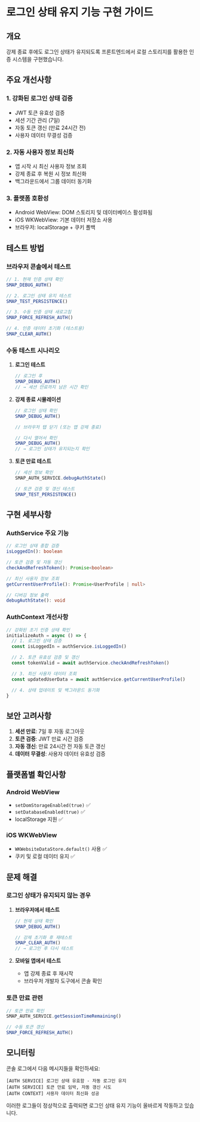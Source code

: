 # 로그인 상태 유지 기능 구현 가이드

## 개요

강제 종료 후에도 로그인 상태가 유지되도록 프론트엔드에서 로컬 스토리지를 활용한 인증 시스템을 구현했습니다.

## 주요 개선사항

### 1. 강화된 로그인 상태 검증
- JWT 토큰 유효성 검증
- 세션 기간 관리 (7일)
- 자동 토큰 갱신 (만료 24시간 전)
- 사용자 데이터 무결성 검증

### 2. 자동 사용자 정보 최신화
- 앱 시작 시 최신 사용자 정보 조회
- 강제 종료 후 복원 시 정보 최신화
- 백그라운드에서 그룹 데이터 동기화

### 3. 플랫폼 호환성
- Android WebView: DOM 스토리지 및 데이터베이스 활성화됨
- iOS WKWebView: 기본 데이터 저장소 사용
- 브라우저: localStorage + 쿠키 폴백

## 테스트 방법

### 브라우저 콘솔에서 테스트

```javascript
// 1. 현재 인증 상태 확인
SMAP_DEBUG_AUTH()

// 2. 로그인 상태 유지 테스트
SMAP_TEST_PERSISTENCE()

// 3. 수동 인증 상태 새로고침
SMAP_FORCE_REFRESH_AUTH()

// 4. 인증 데이터 초기화 (테스트용)
SMAP_CLEAR_AUTH()
```

### 수동 테스트 시나리오

1. **로그인 테스트**
   ```javascript
   // 로그인 후
   SMAP_DEBUG_AUTH()
   // → 세션 만료까지 남은 시간 확인
   ```

2. **강제 종료 시뮬레이션**
   ```javascript
   // 로그인 상태 확인
   SMAP_DEBUG_AUTH()

   // 브라우저 탭 닫기 (또는 앱 강제 종료)

   // 다시 열어서 확인
   SMAP_DEBUG_AUTH()
   // → 로그인 상태가 유지되는지 확인
   ```

3. **토큰 만료 테스트**
   ```javascript
   // 세션 정보 확인
   SMAP_AUTH_SERVICE.debugAuthState()

   // 토큰 검증 및 갱신 테스트
   SMAP_TEST_PERSISTENCE()
   ```

## 구현 세부사항

### AuthService 주요 기능

```typescript
// 로그인 상태 종합 검증
isLoggedIn(): boolean

// 토큰 검증 및 자동 갱신
checkAndRefreshToken(): Promise<boolean>

// 최신 사용자 정보 조회
getCurrentUserProfile(): Promise<UserProfile | null>

// 디버깅 정보 출력
debugAuthState(): void
```

### AuthContext 개선사항

```typescript
// 강화된 초기 인증 상태 확인
initializeAuth = async () => {
  // 1. 로그인 상태 검증
  const isLoggedIn = authService.isLoggedIn()

  // 2. 토큰 유효성 검증 및 갱신
  const tokenValid = await authService.checkAndRefreshToken()

  // 3. 최신 사용자 데이터 조회
  const updatedUserData = await authService.getCurrentUserProfile()

  // 4. 상태 업데이트 및 백그라운드 동기화
}
```

## 보안 고려사항

1. **세션 만료**: 7일 후 자동 로그아웃
2. **토큰 검증**: JWT 만료 시간 검증
3. **자동 갱신**: 만료 24시간 전 자동 토큰 갱신
4. **데이터 무결성**: 사용자 데이터 유효성 검증

## 플랫폼별 확인사항

### Android WebView
- `setDomStorageEnabled(true)` ✅
- `setDatabaseEnabled(true)` ✅
- localStorage 지원 ✅

### iOS WKWebView
- `WKWebsiteDataStore.default()` 사용 ✅
- 쿠키 및 로컬 데이터 유지 ✅

## 문제 해결

### 로그인 상태가 유지되지 않는 경우

1. **브라우저에서 테스트**
   ```javascript
   // 현재 상태 확인
   SMAP_DEBUG_AUTH()

   // 강제 초기화 후 재테스트
   SMAP_CLEAR_AUTH()
   // → 로그인 후 다시 테스트
   ```

2. **모바일 앱에서 테스트**
   - 앱 강제 종료 후 재시작
   - 브라우저 개발자 도구에서 콘솔 확인

### 토큰 만료 관련

```javascript
// 토큰 만료 확인
SMAP_AUTH_SERVICE.getSessionTimeRemaining()

// 수동 토큰 갱신
SMAP_FORCE_REFRESH_AUTH()
```

## 모니터링

콘솔 로그에서 다음 메시지들을 확인하세요:

```
[AUTH SERVICE] 로그인 상태 유효함 - 자동 로그인 유지
[AUTH SERVICE] 토큰 만료 임박, 자동 갱신 시도
[AUTH CONTEXT] 사용자 데이터 최신화 성공
```

이러한 로그들이 정상적으로 출력되면 로그인 상태 유지 기능이 올바르게 작동하고 있습니다.
